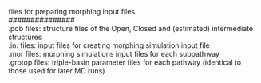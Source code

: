 files for preparing morphing input files   
###############  
.pdb files: structure files of the Open, Closed and (estimated) intermediate structures  
.in: files: input files for creating morphing simulation input file  
.mor files: morphing simulations input files for each subpathway  
.grotop files: triple-basin parameter files for each pathway (identical to those used for later MD runs)  
